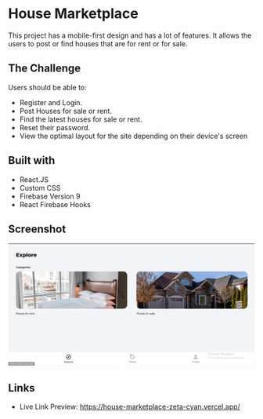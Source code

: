 # House Marketplace
This project has a mobile-first design and has a lot of features. It allows the users to post or find houses that are for rent or for sale.

## The Challenge
Users should be able to:
- Register and Login.
- Post Houses for sale or rent.
- Find the latest houses for sale or rent.
- Reset their password.
- View the optimal layout for the site depending on their device's screen

## Built with
- React.JS
- Custom CSS
- Firebase Version 9
- React Firebase Hooks

## Screenshot
![](./src/house-marketplace-preview.png)

## Links
- Live Link Preview: https://house-marketplace-zeta-cyan.vercel.app/